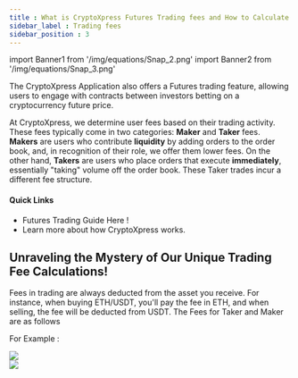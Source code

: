 ```yaml
---
title : What is CryptoXpress Futures Trading fees and How to Calculate ?
sidebar_label : Trading fees
sidebar_position : 3
---
```

import Banner1 from '/img/equations/Snap_2.png'
import Banner2 from '/img/equations/Snap_3.png'

<div className="overview-header">
  <div>
    <p>
      The CryptoXpress Application also offers a Futures trading feature, allowing users to engage with contracts between investors betting on a cryptocurrency future price.
    </p>
    <p>
      At CryptoXpress, we determine user fees based on their trading activity. These fees typically come in two categories: <b>Maker</b> and <b>Taker</b> fees. <b>Makers</b> are users who contribute <b>liquidity</b> by adding orders to the order book, and, in recognition of their role, we offer them lower fees. On the other hand, <b>Takers</b> are users who place orders that execute <b>immediately</b>, essentially "taking" volume off the order book. These Taker trades incur a different fee structure.
    </p>
    <h4>Quick Links</h4>
    <ul>
      <li>
        <VersionedLink to="/schema/quickstart">
          Futures Trading Guide Here !
        </VersionedLink>
      </li>
      <li>
        <VersionedLink to="/getting-started/how-it-works/index">Learn more about how CryptoXpress works.</VersionedLink>
      </li>
    </ul>
  </div>
</div>


## Unraveling the Mystery of Our Unique Trading Fee Calculations!

Fees in trading are always deducted from the asset you receive. For instance, when buying ETH/USDT, you'll pay the fee in ETH, and when selling, the fee will be deducted from USDT. The Fees for Taker and Maker are as follows

For Example :


<img src={Banner1} width={550}/>

<br/>

<img src={Banner2} width={550}/>
